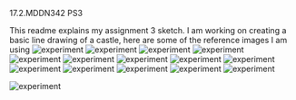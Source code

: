 17.2.MDDN342 PS3

This readme explains my assignment 3 sketch.
I am working on creating a basic line drawing of a castle, here are some of the reference images I am using
![experiment](https://i.pinimg.com/originals/f6/21/f8/f621f82a0a8e7c6e41d1773baae72c02.jpg)
![experiment](http://sweetclipart.com/multisite/sweetclipart/files/imagecache/middle/castle_line_art.png)
![experiment](https://i.pinimg.com/736x/8f/36/c7/8f36c7748296461ac55f0e3c75e71033--medieval-fair-medieval-castle.jpg)
![experiment](https://thumbs.dreamstime.com/z/secure-castle-sketch-23436255.jpg)
![experiment](http://www.belden.com/docs/images/castle_security.jpg)
![experiment](http://pad2.whstatic.com/images/thumb/7/73/Draw-a-Medieval-Castle-Step-6-Version-2.jpg/aid1503986-v4-728px-Draw-a-Medieval-Castle-Step-6-Version-2.jpg)
![experiment](https://i.pinimg.com/originals/55/cc/5e/55cc5eef184efb3bddc02a6ca64886a5.jpg)
![experiment](https://faerywitch.files.wordpress.com/2010/12/03-copy.jpg)
![experiment](https://comps.canstockphoto.com/can-stock-photo_csp13303266.jpg)
![experiment](http://media.gettyimages.com/vectors/medieval-stronghold-tower-flag-drawing-vector-id524086555)
![experiment](http://media.gettyimages.com/vectors/simple-castle-drawing-vector-id453148717)
![experiment](https://comps.canstockphoto.com/can-stock-photo_csp15526560.jpg)
![experiment](https://i.pinimg.com/236x/59/fb/f8/59fbf8f1b59958d4646c6a2bc77f5c83--tangled-tower-drawing-art.jpg)
![experiment](http://pad2.whstatic.com/images/thumb/7/73/Draw-a-Medieval-Castle-Step-6-Version-2.jpg/aid1503986-v4-728px-Draw-a-Medieval-Castle-Step-6-Version-2.jpg)

![experiment]()



